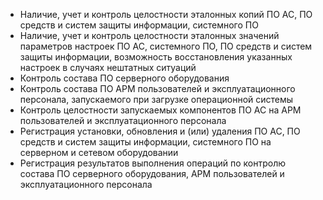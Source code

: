 - Наличие, учет и контроль целостности эталонных копий ПО АС, ПО средств и систем защиты информации, системного ПО
- Наличие, учет и контроль целостности эталонных значений параметров настроек ПО АС, системного ПО, ПО средств и систем защиты информации, возможность восстановления указанных настроек в случаях нештатных ситуаций
- Контроль состава ПО серверного оборудования
- Контроль состава ПО АРМ пользователей и эксплуатационного персонала, запускаемого при загрузке операционной системы
- Контроль целостности запускаемых компонентов ПО АС на АРМ пользователей и эксплуатационного персонала
- Регистрация установки, обновления и (или) удаления ПО АС, ПО средств и систем защиты информации, системного ПО на серверном и сетевом оборудовании
- Регистрация результатов выполнения операций по контролю состава ПО серверного оборудования, АРМ пользователей и эксплуатационного персонала